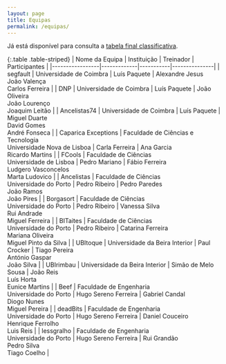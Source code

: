 ```yaml
---
layout: page
title: Equipas
permalink: /equipas/
---
```


Já está disponível para consulta a [tabela final classificativa](/2014/10/25/resultados/). 

{:.table .table-striped}
| Nome da Equipa  | Instituição | Treinador | Participantes |
|-----------------|-------------|-----------|---------------|
| segfault        | Universidade de Coimbra | Luís Paquete | Alexandre Jesus<br/>João Valença<br/>Carlos Ferreira      |
| DNP             | Universidade de Coimbra | Luís Paquete | João Oliveira<br/>João Lourenço<br/>Joaquim Leitão        |
| Ancelistas74    | Universidade de Coimbra | Luís Paquete | Miguel Duarte<br/>David Gomes<br/>André Fonseca           |
| Caparica Exceptions | Faculdade de Ciências e Tecnologia<br/>Universidade Nova de Lisboa	| Carla Ferreira | Ana Garcia<br/>Ricardo Martins |
| FCools              | Faculdade de Ciências<br/>Universidade de Lisboa | Pedro Mariano | Fábio Ferreira<br/>Ludgero Vasconcelos<br/>Marta Ludovico |
| Ancelistas          | Faculdade de Ciências<br/>Universidade do Porto | Pedro Ribeiro | Pedro Paredes<br/>João Ramos<br/>João Pires |
| Borgasort           | Faculdade de Ciências<br/>Universidade do Porto | Pedro Ribeiro | Vanessa Silva<br/>Rui Andrade<br/>Miguel Ferreira |
| BITaites            | Faculdade de Ciências<br/>Universidade do Porto | Pedro Ribeiro | Catarina Ferreira<br/>Mariana Oliveira<br/>Miguel Pinto da Silva |
| UBItoque | Universidade da Beira Interior | Paul Crocker | Tiago Pereira<br/>António Gaspar<br/>João Silva |
| UBIrimbau | Universidade da Beira Interior | Simão de Melo Sousa | João Reis<br/>Luís Horta<br/>Eunice Martins |
| Beef | Faculdade de Engenharia<br/>Universidade do Porto | Hugo Sereno Ferreira | Gabriel Candal<br/>Diogo Nunes<br/>Miguel Pereira |
| deadBits | Faculdade de Engenharia<br/>Universidade do Porto | Hugo Sereno Ferreira | Daniel Couceiro<br/>Henrique Ferrolho<br/>Luis Reis |
| lessgralho | Faculdade de Engenharia<br/>Universidade do Porto | Hugo Sereno Ferreira | Rui Grandão<br/>Pedro Silva<br/>Tiago Coelho |
